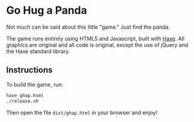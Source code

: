 # Go Hug a Panda

Not much can be said about this little "game." Just find the panda.

The game runs entirely using HTML5 and Javascript, built with 
[Haxe](http://haxe.org/). All graphics are original and all code is original, 
except the use of jQuery and the Haxe standard library.

## Instructions

To build the game, run:

```sh
haxe ghap.hxml
./release.sh
```

Then open the file `dist/ghap.html` in your browser and enjoy!
